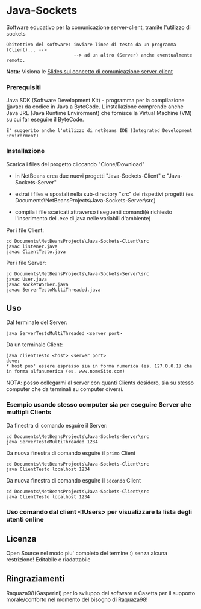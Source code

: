 
# Java-Sockets
Software educativo per la comunicazione server-client, tramite l'utilizzo di sockets 
```
Obitettivo del software: inviare linee di testo da un programma (Client)... -->
                         --> ad un altro (Server) anche eventualmente remoto.
```
**Nota:** Visiona le [Slides sul concetto di comunicazione server-client](https://docs.google.com/presentation/d/19vhath-GbtUO7ofpukJE4Opi16aTfrnurJ2lUizB0iE/edit?usp=sharing)

### Prerequisiti
Java SDK (Software Development Kit) - programma per la compilazione (javac) da codice in Java a ByteCode. L'installazione comprende anche Java JRE (Java Runtime Envirorment) che fornisce la Virtual Machine (VM) su cui far eseguire il ByteCode.
```
E' suggerito anche l'utilizzo di netBeans IDE (Integrated Development Envirorment)
```

### Installazione
Scarica i files del progetto cliccando "Clone/Download"
* in NetBeans crea due nuovi progetti "Java-Sockets-Client" e "Java-Sockets-Server"

* estrai i files e spostali nella sub-directory "src" dei rispettivi progetti (es. Documents\NetBeansProjects\Java-Sockets-Server\src)

* compila i file scaricati attraverso i seguenti comandi(è richiesto l'inserimento del .exe di java nelle variabili d'ambiente)

Per i file Client:

```
cd Documents\NetBeansProjects\Java-Sockets-Client\src
javac listener.java
javac ClientTesto.java
```

Per i file Server:

```
cd Documents\NetBeansProjects\Java-Sockets-Server\src
javac User.java
javac socketWorker.java
javac ServerTestoMultiThreaded.java
```

## Uso
Dal terminale del Server:
```
java ServerTestoMultiThreaded <server port>
```
Da un terminale Client:
```
java clientTesto <host> <server port>
dove:
* host puo' essere espresso sia in forma numerica (es. 127.0.0.1) che in forma alfanumerica (es. www.nomeSito.com)
```
NOTA: posso collegarmi al server con quanti Clients desidero, sia su stesso computer che da terminali su computer diversi.

### Esempio usando stesso computer sia per eseguire Server che multipli Clients

Da finestra di comando esguire il Server:
```
cd Documents\NetBeansProjects\Java-Sockets-Server\src
java ServerTestoMultiThreaded 1234
```
Da nuova finestra di comando esguire il ```primo``` Client
```
cd Documents\NetBeansProjects\Java-Sockets-Client\src
java ClientTesto localhost 1234
```
Da nuova finestra di comando esguire il ```secondo``` Client
```
cd Documents\NetBeansProjects\Java-Sockets-Client\src
java ClientTesto localhost 1234
```

### Uso comando dal client <!Users> per visualizzare la lista degli utenti online

## Licenza
Open Source nel modo piu' completo del termine :) senza alcuna restrizione! Editabile e riadattabile

## Ringraziamenti
Raquaza98(Gasperini) per lo sviluppo del software e Casetta per il supporto morale/conforto nel momento del bisogno di Raquaza98! 
